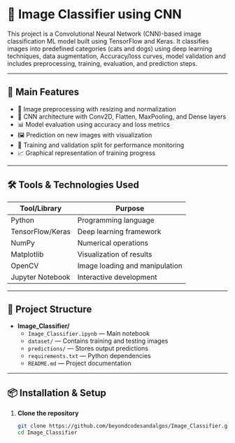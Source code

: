 
# 🧠 Image Classifier using CNN

This project is a Convolutional Neural Network (CNN)-based image classification ML model built using TensorFlow and Keras. It classifies images into predefined categories (cats and dogs) using deep learning techniques, data augmentation, Accuracy/loss curves, model validation and includes preprocessing, training, evaluation, and prediction steps.

---

## 🚀 Main Features

- 📁 Image preprocessing with resizing and normalization  
- 🧠 CNN architecture with Conv2D, Flatten, MaxPooling, and Dense layers  
- 📊 Model evaluation using accuracy and loss metrics  
- 🖼️ Prediction on new images with visualization  
- 🧪 Training and validation split for performance monitoring  
- 📈 Graphical representation of training progress  

---

## 🛠️ Tools & Technologies Used

| Tool/Library     | Purpose                          |
|------------------|----------------------------------|
| Python           | Programming language             |
| TensorFlow/Keras | Deep learning framework          |
| NumPy            | Numerical operations             |
| Matplotlib       | Visualization of results         |
| OpenCV           | Image loading and manipulation   |
| Jupyter Notebook | Interactive development          |

---

## 📁 Project Structure

- **Image_Classifier/**
  - `Image_Classifier.ipynb` — Main notebook
  - `dataset/` — Contains training and testing images
  - `predictions/` — Stores output predictions
  - `requirements.txt` — Python dependencies
  - `README.md` — Project documentation

---

## 📦 Installation & Setup

1. **Clone the repository**
   ```bash
   git clone https://github.com/beyondcodesandalgos/Image_Classifier.git
   cd Image_Classifier
